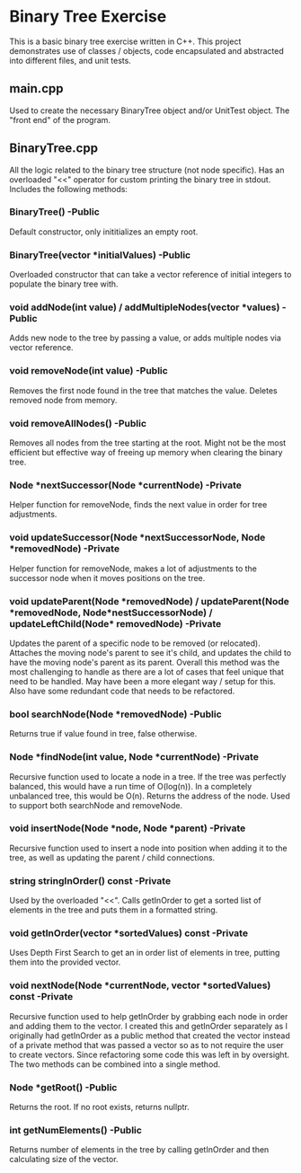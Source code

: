 # Binary Tree Exercise

This is a basic binary tree exercise written in C++. This project demonstrates use of classes / objects, code encapsulated and abstracted into different files, and unit tests.

## main.cpp

Used to create the necessary BinaryTree object and/or UnitTest object. The "front end" of the program.

## BinaryTree.cpp

All the logic related to the binary tree structure (not node specific). Has an overloaded "<<" operator for custom printing the binary tree in stdout. Includes the following methods:

### BinaryTree()  -Public
  Default constructor, only inititializes an empty root.

### BinaryTree(vector<int> \*initialValues)  -Public
  Overloaded constructor that can take a vector reference of initial integers to populate the binary tree with.
  
### void addNode(int value) / addMultipleNodes(vector<int> \*values)  -Public
  Adds new node to the tree by passing a value, or adds multiple nodes via vector reference.
  
### void removeNode(int value)  -Public
  Removes the first node found in the tree that matches the value. Deletes removed node from memory.
  
### void removeAllNodes()  -Public
  Removes all nodes from the tree starting at the root. Might not be the most efficient but effective way of freeing up memory when clearing the binary tree.

### Node \*nextSuccessor(Node \*currentNode)  -Private
  Helper function for removeNode, finds the next value in order for tree adjustments.
  
### void updateSuccessor(Node \*nextSuccessorNode, Node \*removedNode)  -Private
  Helper function for removeNode, makes a lot of adjustments to the successor node when it moves positions on the tree.
  
### void updateParent(Node \*removedNode) / updateParent(Node \*removedNode, Node*nestSuccessorNode) / updateLeftChild(Node\* removedNode) -Private
  Updates the parent of a specific node to be removed (or relocated). Attaches the moving node's parent to see it's child, and updates the child to have the moving node's parent as its parent. Overall this method was the most challenging to handle as there are a lot of cases that feel unique that need to be handled. May have been a more elegant way / setup for this. Also have some redundant code that needs to be refactored.
  
### bool searchNode(Node \*removedNode)  -Public
  Returns true if value found in tree, false otherwise.
  
### Node \*findNode(int value, Node \*currentNode)  -Private
  Recursive function used to locate a node in a tree. If the tree was perfectly balanced, this would have a run time of O(log(n)). In a completely unbalanced tree, this would be O(n). Returns the address of the node. Used to support both searchNode and removeNode.
  
### void insertNode(Node *node, Node \*parent)  -Private
  Recursive function used to insert a node into position when adding it to the tree, as well as updating the parent / child connections.
  
### string stringInOrder() const  -Private
  Used by the overloaded "<<". Calls getInOrder to get a sorted list of elements in the tree and puts them in a formatted string.
  
### void getInOrder(vector<int> \*sortedValues) const  -Private
  Uses Depth First Search to get an in order list of elements in tree, putting them into the provided vector.
  
### void nextNode(Node \*currentNode, vector<int> \*sortedValues) const  -Private
  Recursive function used to help getInOrder by grabbing each node in order and adding them to the vector. I created this and getInOrder separately as I originally had getInOrder as a public method that created the vector instead of a private method that was passed a vector so as to not require the user to create vectors. Since refactoring some code this was left in by oversight. The two methods can be combined into a single method.
  
### Node \*getRoot()  -Public
  Returns the root. If no root exists, returns nullptr.
  
### int getNumElements()  -Public
  Returns number of elements in the tree by calling getInOrder and then calculating size of the vector.
